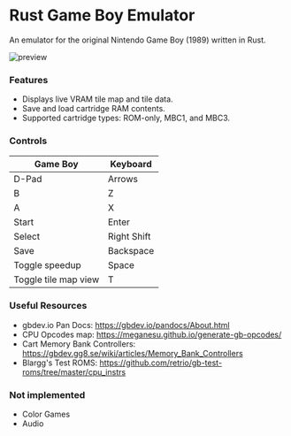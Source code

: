 # Rust Game Boy Emulator

An emulator for the original Nintendo Game Boy (1989) written in Rust.

![preview](https://github.com/mmducasse/rust_gb_2/blob/master/assets/gifs/emu_gif.gif)

### Features
- Displays live VRAM tile map and tile data.
- Save and load cartridge RAM contents.
- Supported cartridge types: ROM-only, MBC1, and MBC3.

### Controls
| Game Boy | Keyboard |
| ----------- | ----------- |
| D-Pad | Arrows |
| B | Z |
| A | X |
| Start | Enter |
| Select | Right Shift |
| Save | Backspace |
| Toggle speedup | Space |
| Toggle tile map view | T |

### Useful Resources
- gbdev.io Pan Docs: https://gbdev.io/pandocs/About.html
- CPU Opcodes map: https://meganesu.github.io/generate-gb-opcodes/
- Cart Memory Bank Controllers: https://gbdev.gg8.se/wiki/articles/Memory_Bank_Controllers
- Blargg's Test ROMS: https://github.com/retrio/gb-test-roms/tree/master/cpu_instrs

### Not implemented
- Color Games
- Audio
